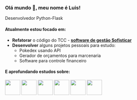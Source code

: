### Olá mundo 👋, meu nome é Luis! 
Desenvolvedor Python-Flask

#### Atualmente estou focado em:
- **Refatorar** o código do TCC - [**software de gestão Sofisticar**](https://github.com/Luis-Rossi/Sofisticar)
- **Desenvolver** alguns projetos pessoais para estudo:
  - Pokedex usando API
  - Gerador de orçamentos para marcenaria
  - Software para controle financeiro

#### E aprofundando estudos sobre:
<div>
  <img width="50" height="50" src="https://cdn.jsdelivr.net/gh/devicons/devicon/icons/python/python-original.svg" />
  <img width="50" height="50" src="https://cdn.jsdelivr.net/gh/devicons/devicon/icons/flask/flask-original.svg" />
  <img width="50" height="50" src="https://cdn.jsdelivr.net/gh/devicons/devicon/icons/bootstrap/bootstrap-original.svg" />
  <img width="50" height="50" src="https://cdn.jsdelivr.net/gh/devicons/devicon/icons/javascript/javascript-original.svg" />
  <img width="50" height="50" src="https://cdn.jsdelivr.net/gh/devicons/devicon/icons/react/react-original.svg" />        
  <img width="50" height="50" src="https://cdn.jsdelivr.net/gh/devicons/devicon/icons/vuejs/vuejs-original.svg" />        
</div>
